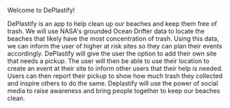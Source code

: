Welcome to DePlastify!

DePlastify is an app to help clean up our beaches and keep them free of trash. We will use NASA's grounded Ocean Drifter data to locate the beaches that likely have the most concentration of trash. Using this data, we can inform the user of higher at risk sites so they can plan their events accordingly. DePlastify will give the user the option to add their own site that needs a pickup. The user will then be able to use their location to create an event at their site to inform other users that their help is needed. Users can then report their pickup to show how much trash they collected and inspire others to do the same.  Deplastify will use the power of social media to raise awareness and bring people together to keep our beaches clean.
